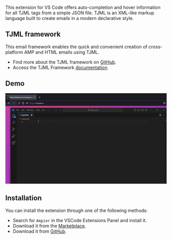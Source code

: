 This extension for VS Code offers auto-completion and hover information for all TJML tags from a simple JSON file. TJML is an XML-like markup language built to create emails in a modern declarative style.

## TJML framework
This email framework enables the quick and convenient creation of cross-platform AMP and HTML emails using TJML.

- Find more about the TJML framework on [GitHub](https://github.com/pixcraft-io/TJML-framework).
- Access the TJML Framework [documentation](https://docs.pixcraft.io/en/).

## Demo
![demo](./media/demo.gif)

## Installation

You can install the extension through one of the following methods:

- Search for `Ampier` in the VSCode Extensions Panel and install it.
- Download it from the [Marketplace](https://marketplace.visualstudio.com/items?itemName=Ampier.vscode-ampier).
- Download it from [GitHub](https://github.com/pixcraft-io/vscode-tjml).
